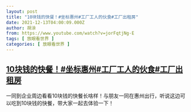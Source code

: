 ```yaml
---
layout: post
title: "10块钱的快餐！#坐标惠州#工厂工人的伙食#工厂出租房"
date: 2021-12-13T04:00:09.000Z
author: 胡涂
from: https://www.youtube.com/watch?v=jorFqtjNg-E
tags: [ 放眼看世界 ]
categories: [ 放眼看世界 ]
---
```

<!--1639368009000-->
[10块钱的快餐！#坐标惠州#工厂工人的伙食#工厂出租房](https://www.youtube.com/watch?v=jorFqtjNg-E)
------

<div>
一同到企业周边看看10块钱的快餐长啥样！与朋友一同在惠州出行，听说这边可以吃到10块钱的快餐，带大家一起去体验一下！
</div>
